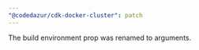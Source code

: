 ```yaml
---
"@codedazur/cdk-docker-cluster": patch
---
```


The build environment prop was renamed to arguments.
